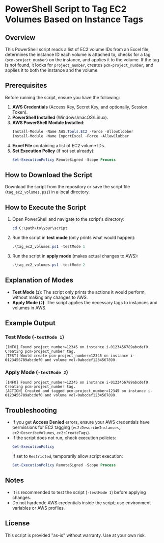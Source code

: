 # PowerShell Script to Tag EC2 Volumes Based on Instance Tags

## Overview
This PowerShell script reads a list of EC2 volume IDs from an Excel file, determines the instance ID each volume is attached to, checks for a tag (`pcm-project_number`) on the instance, and applies it to the volume. If the tag is not found, it looks for `project_number`, creates `pcm-project_number`, and applies it to both the instance and the volume.

## Prerequisites
Before running the script, ensure you have the following:

1. **AWS Credentials** (Access Key, Secret Key, and optionally, Session Token).
2. **PowerShell Installed** (Windows/macOS/Linux).
3. **AWS PowerShell Module Installed**:
   ```powershell
   Install-Module -Name AWS.Tools.EC2 -Force -AllowClobber
   Install-Module -Name ImportExcel -Force -AllowClobber
   ```
4. **Excel File** containing a list of EC2 volume IDs.
5. **Set Execution Policy** (if not set already):
   ```powershell
   Set-ExecutionPolicy RemoteSigned -Scope Process
   ```

## How to Download the Script
Download the script from the repository or save the script file (`tag_ec2_volumes.ps1`) in a local directory.

## How to Execute the Script
1. Open PowerShell and navigate to the script's directory:
   ```powershell
   cd C:\path\to\your\script
   ```
2. Run the script in **test mode** (only prints what would happen):
   ```powershell
   .\tag_ec2_volumes.ps1 -testMode 1
   ```
3. Run the script in **apply mode** (makes actual changes to AWS):
   ```powershell
   .\tag_ec2_volumes.ps1 -testMode 2
   ```

## Explanation of Modes
- **Test Mode (`1`)**: The script only prints the actions it would perform, without making any changes to AWS.
- **Apply Mode (`2`)**: The script applies the necessary tags to instances and volumes in AWS.

## Example Output
### Test Mode (`-testMode 1`)
```
[INFO] Found project_number=12345 on instance i-0123456789abcdef0. Creating pcm-project_number tag.
[TEST] Would create pcm-project_number=12345 on instance i-0123456789abcdef0 and volume vol-0abcdef1234567890.
```

### Apply Mode (`-testMode 2`)
```
[INFO] Found project_number=12345 on instance i-0123456789abcdef0. Creating pcm-project_number tag.
[ACTION] Created and tagged pcm-project_number=12345 on instance i-0123456789abcdef0 and volume vol-0abcdef1234567890.
```

## Troubleshooting
- If you get **Access Denied** errors, ensure your AWS credentials have permissions for EC2 tagging (`ec2:DescribeInstances`, `ec2:DescribeVolumes`, `ec2:CreateTags`).
- If the script does not run, check execution policies:
  ```powershell
  Get-ExecutionPolicy
  ```
  If set to `Restricted`, temporarily allow script execution:
  ```powershell
  Set-ExecutionPolicy RemoteSigned -Scope Process
  ```

## Notes
- It is recommended to test the script (`-testMode 1`) before applying changes.
- Do not hardcode AWS credentials inside the script; use environment variables or AWS profiles.

## License
This script is provided "as-is" without warranty. Use at your own risk.

